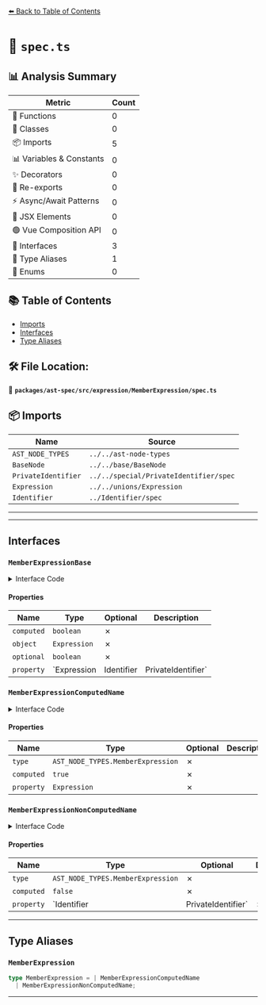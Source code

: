 [⬅️ Back to Table of Contents](../../../../../index.md)

# 📄 `spec.ts`

## 📊 Analysis Summary

| Metric | Count |
|--------|-------|
| 🔧 Functions | 0 |
| 🧱 Classes | 0 |
| 📦 Imports | 5 |
| 📊 Variables & Constants | 0 |
| ✨ Decorators | 0 |
| 🔄 Re-exports | 0 |
| ⚡ Async/Await Patterns | 0 |
| 💠 JSX Elements | 0 |
| 🟢 Vue Composition API | 0 |
| 📐 Interfaces | 3 |
| 📑 Type Aliases | 1 |
| 🎯 Enums | 0 |

## 📚 Table of Contents

- [Imports](#imports)
- [Interfaces](#interfaces)
- [Type Aliases](#type-aliases)

## 🛠️ File Location:
📂 **`packages/ast-spec/src/expression/MemberExpression/spec.ts`**

## 📦 Imports

| Name | Source |
|------|--------|
| `AST_NODE_TYPES` | `../../ast-node-types` |
| `BaseNode` | `../../base/BaseNode` |
| `PrivateIdentifier` | `../../special/PrivateIdentifier/spec` |
| `Expression` | `../../unions/Expression` |
| `Identifier` | `../Identifier/spec` |


---


---

## Interfaces

### `MemberExpressionBase`

<details><summary>Interface Code</summary>

```ts
interface MemberExpressionBase extends BaseNode {
  computed: boolean;
  object: Expression;
  optional: boolean;
  property: Expression | Identifier | PrivateIdentifier;
}
```
</details>

#### Properties

| Name | Type | Optional | Description |
|------|------|----------|-------------|
| `computed` | `boolean` | ✗ |  |
| `object` | `Expression` | ✗ |  |
| `optional` | `boolean` | ✗ |  |
| `property` | `Expression | Identifier | PrivateIdentifier` | ✗ |  |

### `MemberExpressionComputedName`

<details><summary>Interface Code</summary>

```ts
export interface MemberExpressionComputedName extends MemberExpressionBase {
  type: AST_NODE_TYPES.MemberExpression;
  computed: true;
  property: Expression;
}
```
</details>

#### Properties

| Name | Type | Optional | Description |
|------|------|----------|-------------|
| `type` | `AST_NODE_TYPES.MemberExpression` | ✗ |  |
| `computed` | `true` | ✗ |  |
| `property` | `Expression` | ✗ |  |

### `MemberExpressionNonComputedName`

<details><summary>Interface Code</summary>

```ts
export interface MemberExpressionNonComputedName extends MemberExpressionBase {
  type: AST_NODE_TYPES.MemberExpression;
  computed: false;
  property: Identifier | PrivateIdentifier;
}
```
</details>

#### Properties

| Name | Type | Optional | Description |
|------|------|----------|-------------|
| `type` | `AST_NODE_TYPES.MemberExpression` | ✗ |  |
| `computed` | `false` | ✗ |  |
| `property` | `Identifier | PrivateIdentifier` | ✗ |  |


---

## Type Aliases

### `MemberExpression`

```ts
type MemberExpression = | MemberExpressionComputedName
  | MemberExpressionNonComputedName;
```


---
